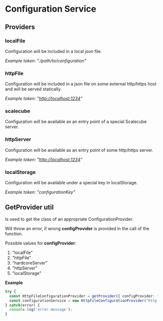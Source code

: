 # Configuration Service

## Providers

### localFile

Configuration will be included in a local json file.

_Example token: "./path/to/configuration"_

### httpFile

Configuration will be included in a json file on some external http/https host and will be served statically.

_Example token: "[http://localhost:1234](http://localhost:1234)"_

### scalecube

Configuration will be available as an entry point of a special Scalecube server.

### httpServer

Configuration will be available as an entry point of some http/https server.

_Example token: "[http://localhost:1234](http://localhost:1234)"_

### localStorage

Configuration will be available under a special key in localStorage.

_Example token: "configurationKey"_

## GetProvider util

Is used to get the class of an appropriate ConfigurationProvider.

Will throw an error, if wrong **configProvider** is provided in the call of the function.

Possible values for **configProvider**:
1. "localFile"
2. "httpFile"
3. "hardcoreServer"
4. "httpServer"
5. "localStorage"

**Example**

```typescript
try {
  const HttpFileConfigurationProvider = getProvider({ configProvider: "localFile" as LocalFileConfigurationProvider });
  const configurationService = new HttpFileConfigurationProvider("http://localhost:1234");
} catch(error) {
  console.log('error.message');
}
```
